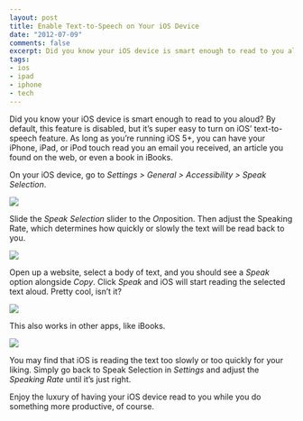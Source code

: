 ```yaml
---
layout: post
title: Enable Text-to-Speech on Your iOS Device
date: "2012-07-09"
comments: false
excerpt: Did you know your iOS device is smart enough to read to you aloud? As long as you’re running iOS 5+, you can have your iPhone, iPad, or iPod touch read you an email you received, an article you found on the web, or even a book in iBooks.
tags:
- ios
- ipad
- iphone
- tech
---
```


Did you know your iOS device is smart enough to read to you aloud? By default, this feature is disabled, but it’s super easy to turn on iOS’ text-to-speech feature. As long as you’re running iOS 5+, you can have your iPhone, iPad, or iPod touch read you an email you received, an article you found on the web, or even a book in iBooks.

On your iOS device, go to *Settings &gt; General &gt; Accessibility &gt; Speak Selection*.

![](https://farm9.staticflickr.com/8281/7516436630\_192afd4713\_c.jpg)

Slide the *Speak Selection* slider to the *On*position. Then adjust the Speaking Rate, which determines how quickly or slowly the text will be read back to you.

![](https://farm8.staticflickr.com/7140/7516436570\_203eaa3bc8\_c.jpg)

Open up a website, select a body of text, and you should see a *Speak* option alongside *Copy*. Click *Speak* and iOS will start reading the selected text aloud. Pretty cool, isn’t it?

![](https://farm9.staticflickr.com/8020/7516436688\_6aba686ce7\_c.jpg)

This also works in other apps, like iBooks.

![](https://farm9.staticflickr.com/8149/7516436662\_f8a27cd356\_c.jpg)

You may find that iOS is reading the text too slowly or too quickly for your liking. Simply go back to Speak Selection in *Settings* and adjust the *Speaking Rate* until it’s just right.

Enjoy the luxury of having your iOS device read to you while you do something more productive, of course.